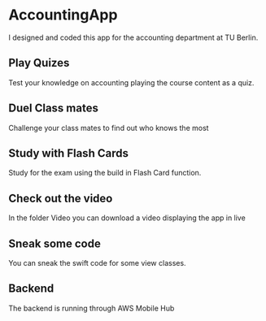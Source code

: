 # AccountingApp
I designed and coded this app for the accounting department at TU Berlin.

## Play Quizes
Test your knowledge on accounting playing the course content as a quiz.

## Duel Class mates
Challenge your class mates to find out who knows the most

## Study with Flash Cards
Study for the exam using the build in Flash Card function.

## Check out the video
In the folder Video you can download a video displaying the app in live

## Sneak some code
You can sneak the swift code for some view classes.

## Backend
The backend is running through AWS Mobile Hub
